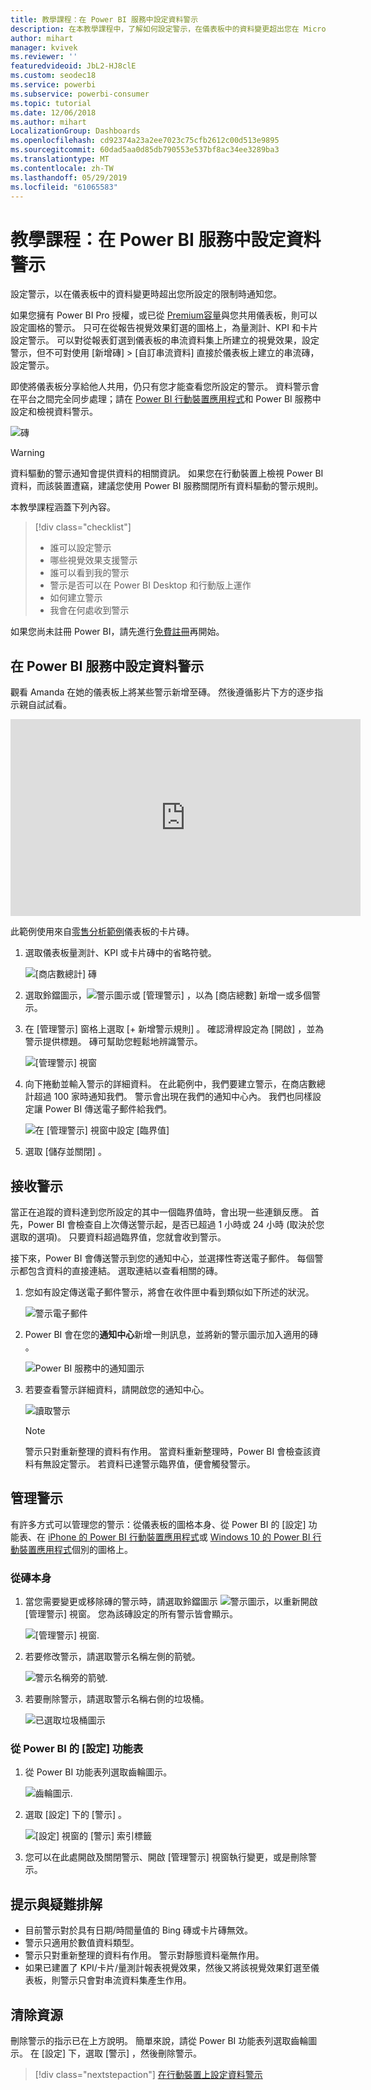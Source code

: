 ```yaml
---
title: 教學課程：在 Power BI 服務中設定資料警示
description: 在本教學課程中，了解如何設定警示，在儀表板中的資料變更超出您在 Microsoft Power BI 服務中所設定的限制時通知您。
author: mihart
manager: kvivek
ms.reviewer: ''
featuredvideoid: JbL2-HJ8clE
ms.custom: seodec18
ms.service: powerbi
ms.subservice: powerbi-consumer
ms.topic: tutorial
ms.date: 12/06/2018
ms.author: mihart
LocalizationGroup: Dashboards
ms.openlocfilehash: cd92374a23a2ee7023c75cfb2612c00d513e9895
ms.sourcegitcommit: 60dad5aa0d85db790553e537bf8ac34ee3289ba3
ms.translationtype: MT
ms.contentlocale: zh-TW
ms.lasthandoff: 05/29/2019
ms.locfileid: "61065583"
---
```

# <a name="tutorial-set-data-alerts-in-power-bi-service"></a>教學課程：在 Power BI 服務中設定資料警示
設定警示，以在儀表板中的資料變更時超出您所設定的限制時通知您。 

如果您擁有 Power BI Pro 授權，或已從 [Premium容量](../service-premium-what-is.md)與您共用儀表板，則可以設定圖格的警示。 只可在從報告視覺效果釘選的圖格上，為量測計、KPI 和卡片設定警示。 可以對從報表釘選到儀表板的串流資料集上所建立的視覺效果，設定警示，但不可對使用 [新增磚]   >  [自訂串流資料]  直接於儀表板上建立的串流磚，設定警示。 

即使將儀表板分享給他人共用，仍只有您才能查看您所設定的警示。 資料警示會在平台之間完全同步處理；請在 [ Power BI 行動裝置應用程式](mobile/mobile-set-data-alerts-in-the-mobile-apps.md)和 Power BI 服務中設定和檢視資料警示。 

![磚](../media/service-set-data-alerts/powerbi-alert-types-new.png)

> [!WARNING]
> 資料驅動的警示通知會提供資料的相關資訊。 如果您在行動裝置上檢視 Power BI 資料，而該裝置遭竊，建議您使用 Power BI 服務關閉所有資料驅動的警示規則。
> 

本教學課程涵蓋下列內容。
> [!div class="checklist"]
> * 誰可以設定警示
> * 哪些視覺效果支援警示
> * 誰可以看到我的警示
> * 警示是否可以在 Power BI Desktop 和行動版上運作
> * 如何建立警示
> * 我會在何處收到警示

如果您尚未註冊 Power BI，請先進行[免費註冊](https://app.powerbi.com/signupredirect?pbi_source=web)再開始。

## <a name="set-data-alerts-in-power-bi-service"></a>在 Power BI 服務中設定資料警示
觀看 Amanda 在她的儀表板上將某些警示新增至磚。 然後遵循影片下方的逐步指示親自試試看。

<iframe width="560" height="315" src="https://www.youtube.com/embed/JbL2-HJ8clE" frameborder="0" allowfullscreen></iframe>

此範例使用來自[零售分析範例](http://go.microsoft.com/fwlink/?LinkId=529778)儀表板的卡片磚。

1. 選取儀表板量測計、KPI 或卡片磚中的省略符號。
   
   ![[商店數總計] 磚](media/end-user-alerts/powerbi-card.png)
2. 選取鈴鐺圖示，![警示圖示](media/end-user-alerts/power-bi-bell-icon.png)或 [管理警示]  ，以為 [商店總數]  新增一或多個警示。
   
1. 在 [管理警示]  窗格上選取 [+ 新增警示規則]  。  確認滑桿設定為 [開啟]  ，並為警示提供標題。 磚可幫助您輕鬆地辨識警示。
   
   ![[管理警示] 視窗](media/end-user-alerts/powerbi-alert-title.png)
4. 向下捲動並輸入警示的詳細資料。  在此範例中，我們要建立警示，在商店數總計超過 100 家時通知我們。 警示會出現在我們的通知中心內。 我們也同樣設定讓 Power BI 傳送電子郵件給我們。
   
   ![在 [管理警示] 視窗中設定 [臨界值]](media/end-user-alerts/power-bi-set-alert-details.png)
5. 選取 [儲存並關閉]  。

## <a name="receiving-alerts"></a>接收警示
當正在追蹤的資料達到您所設定的其中一個臨界值時，會出現一些連鎖反應。 首先，Power BI 會檢查自上次傳送警示起，是否已超過 1 小時或 24 小時 (取決於您選取的選項)。 只要資料超過臨界值，您就會收到警示。

接下來，Power BI 會傳送警示到您的通知中心，並選擇性寄送電子郵件。 每個警示都包含資料的直接連結。 選取連結以查看相關的磚。  

1. 您如有設定傳送電子郵件警示，將會在收件匣中看到類似如下所述的狀況。
   
   ![警示電子郵件](media/end-user-alerts/powerbi-alerts-email.png)
2. Power BI 會在您的**通知中心**新增一則訊息，並將新的警示圖示加入適用的磚 。
   
   ![Power BI 服務中的通知圖示](media/end-user-alerts/powerbi-alert-notifications.png)
3. 若要查看警示詳細資料，請開啟您的通知中心。
   
    ![讀取警示](media/end-user-alerts/powerbi-alert-notification.png)
   
   > [!NOTE]
   > 警示只對重新整理的資料有作用。 當資料重新整理時，Power BI 會檢查該資料有無設定警示。 若資料已達警示臨界值，便會觸發警示。
   > 
   > 

## <a name="managing-alerts"></a>管理警示
有許多方式可以管理您的警示：從儀表板的圖格本身、從 Power BI 的 [設定] 功能表、在 [iPhone 的 Power BI 行動裝置應用程式](mobile/mobile-set-data-alerts-in-the-mobile-apps.md)或 [Windows 10 的 Power BI 行動裝置應用程式](mobile/mobile-set-data-alerts-in-the-mobile-apps.md)個別的圖格上。

### <a name="from-the-tile-itself"></a>從磚本身
1. 當您需要變更或移除磚的警示時，請選取鈴鐺圖示 ![警示圖示](media/end-user-alerts/power-bi-bell-icon.png)，以重新開啟 [管理警示]  視窗。 您為該磚設定的所有警示皆會顯示。
   
    ![[管理警示] 視窗](media/end-user-alerts/powerbi-see-alerts.png).
2. 若要修改警示，請選取警示名稱左側的箭號。
   
    ![警示名稱旁的箭號](media/end-user-alerts/powerbi-see-alerts-arrow.png).
3. 若要刪除警示，請選取警示名稱右側的垃圾桶。
   
      ![已選取垃圾桶圖示](media/end-user-alerts/powerbi-see-alerts-delete.png)

### <a name="from-the-power-bi-settings-menu"></a>從 Power BI 的 [設定] 功能表
1. 從 Power BI 功能表列選取齒輪圖示。
   
    ![齒輪圖示](media/end-user-alerts/powerbi-gear-icon.png).
2. 選取 [設定]  下的 [警示]  。
   
    ![[設定] 視窗的 [警示] 索引標籤](media/end-user-alerts/powerbi-alert-settings.png)
3. 您可以在此處開啟及關閉警示、開啟 [管理警示]  視窗執行變更，或是刪除警示。

## <a name="tips-and-troubleshooting"></a>提示與疑難排解
* 目前警示對於具有日期/時間量值的 Bing 磚或卡片磚無效。
* 警示只適用於數值資料類型。
* 警示只對重新整理的資料有作用。 警示對靜態資料毫無作用。
* 如果已建置了 KPI/卡片/量測計報表視覺效果，然後又將該視覺效果釘選至儀表板，則警示只會對串流資料集產生作用。

## <a name="clean-up-resources"></a>清除資源
刪除警示的指示已在上方說明。 簡單來說，請從 Power BI 功能表列選取齒輪圖示。 在 [設定]  下，選取 [警示]  ，然後刪除警示。

> [!div class="nextstepaction"]
> [在行動裝置上設定資料警示](mobile/mobile-set-data-alerts-in-the-mobile-apps.md)



